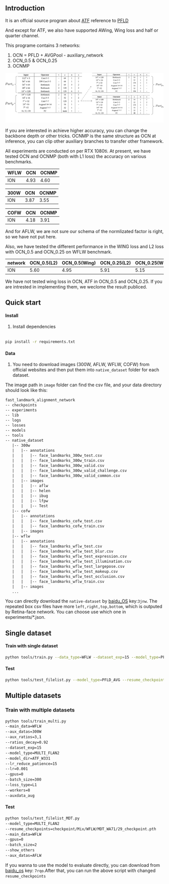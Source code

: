 ## Introduction

It is an offcial source program about [ATF](https://dl.acm.org/doi/10.1145/3394171.3414037) reference to [PFLD](https://arxiv.org/pdf/1902.10859.pdf)

And except for ATF, we also have supported AWing, Wing loss and half or quarter channel.

This programe contains 3 networks: 

1. OCN = PFLD + AVGPool - auxiliary_network
2. OCN_0.5 & OCN_0.25
3. OCNMP

![OCN structure](resize_configuration_direct.jpg)

If you are interested in achieve higher accuracy, you can change the backbone depth or other tricks. OCNMP is the same structure as OCN at inference, you can clip other auxiliary branches to transfer other framework.

All experiments are conducted on per RTX 1080ti.
At present, we have tested OCN and OCNMP (both with L1 loss) the accuracy on various benchmarks.

|WFLW | OCN | OCNMP |
|----|----|----|
|ION| 4.93| 4.60 |

|300W | OCN | OCNMP |
|----|----|----|
|ION| 3.87| 3.55 |

|COFW | OCN | OCNMP |
|----|----|----|
|ION| 4.18| 3.91 |

And for AFLW, we are not sure our schema of the normlizated factor is right, so we have not put here.

Also, we have tested the different performance in the WING loss and L2 loss with OCN_0.5 and OCN_0.25 on WFLW benchmark.

|network |OCN_0.5(L2) | OCN_0.5(Wing) | OCN_0.25(L2)| OCN_0.25(Wing) |
|----|----|----|----|----|
|ION| 5.60 | 4.95 | 5.91 | 5.15 |

We have not tested wing loss in OCN, ATF in OCN_0.5 and OCN_0.25. If you are intrested in implementing them, we weclome the result publiced.

## Quick start

#### Install
1. Install dependencies
````bash

pip install -r requirements.txt
````

#### Data

1. You need to download images (300W, AFLW, WFLW, COFW) from official websites and then put them into `native_dataset` folder for each dataset.

The image path in `image` folder can find the csv file, and your data directory should look like this:

````
fast_landmark_alignment_network
-- checkpoints
-- experiments
-- lib
-- logs
-- losses
-- models
-- tools
-- native_dataset
   |-- 300w
   |   |-- annotations
   |   |   |-- face_landmarks_300w_test.csv
   |   |   |-- face_landmarks_300w_train.csv
   |   |   |-- face_landmarks_300w_valid.csv
   |   |   |-- face_landmarks_300w_valid_challenge.csv
   |   |   |-- face_landmarks_300w_valid_common.csv
   |   |-- images
   |   |   |-- aflw
   |   |   |-- helen
   |   |   |-- ibug
   |   |   |-- lfpw
   |   |   |-- Test
   |-- cofw
   |   |-- annotations
   |   |   |-- face_landmarks_cofw_test.csv
   |   |   |-- face_landmarks_cofw_train.csv
   |   |-- images
   |-- wflw
   |   |-- annotations
   |   |   |-- face_landmarks_wflw_test.csv
   |   |   |-- face_landmarks_wflw_test_blur.csv
   |   |   |-- face_landmarks_wflw_test_expression.csv
   |   |   |-- face_landmarks_wflw_test_illumination.csv
   |   |   |-- face_landmarks_wflw_test_largepose.csv
   |   |   |-- face_landmarks_wflw_test_makeup.csv
   |   |   |-- face_landmarks_wflw_test_occlusion.csv
   |   |   |-- face_landmarks_wflw_train.csv
   |   |-- images
   ...

````

You can directly download the `native-dataset` by [baidu_OS](https://pan.baidu.com/s/18qqmlkq6KMKd66jNKcbVqQ) key:`3jnw`.
The repeated box csv files have more `left,right,top,bottom`, which is outputed by Retina-face network. You can choose use which one in experiments/*.json.

## Single dataset

#### Train with single dataset

````bash
python tools/train.py --data_type=WFLW --dataset_exp=15 --model_type=PFLD_AVG --lr_reduce_patience=15 --model_dir=OCN --lr=0.01 --gpus=0 --batch_size=320 --loss_type=L1 --workers=8 --image_size=112
````

#### Test 

````bash
python tools/test_filelist.py --model_type=PFLD_AVG --resume_checkpoints={`PATH`} --data_type=WFLW --gpus=0
````

## Multiple datasets

### Train with multiple datasets

````bash
python tools/train_multi.py
--main_data=WFLW 
--aux_datas=300W 
--aux_ratios=3,1 
--ratios_decay=0.92 
--dataset_exp=15
--model_type=MULTI_FLAN2
--model_dir=ATF_W331  
--lr_reduce_patience=15
--lr=0.001
--gpus=0
--batch_size=300
--loss_type=L1
--workers=8
--auxdata_aug
````

#### Test

````bash
python tools/test_filelist_MDT.py 
--model_type=MULTI_FLAN2
--resume_checkpoints=checkpoint/Mix/WFLW/MDT_WA71/29_checkpoint.pth
--main_data=WFLW
--gpus=0
--batch_size=2
--show_others
--aux_datas=AFLW
````

If you wanna to use the model to evaluate directly, you can download from [baidu_os](https://pan.baidu.com/s/1beCxxGAUU8O12LbxtAOvjg) key: `7rqo`.After that, you can run the above script with changed `resume_checkpoints`
